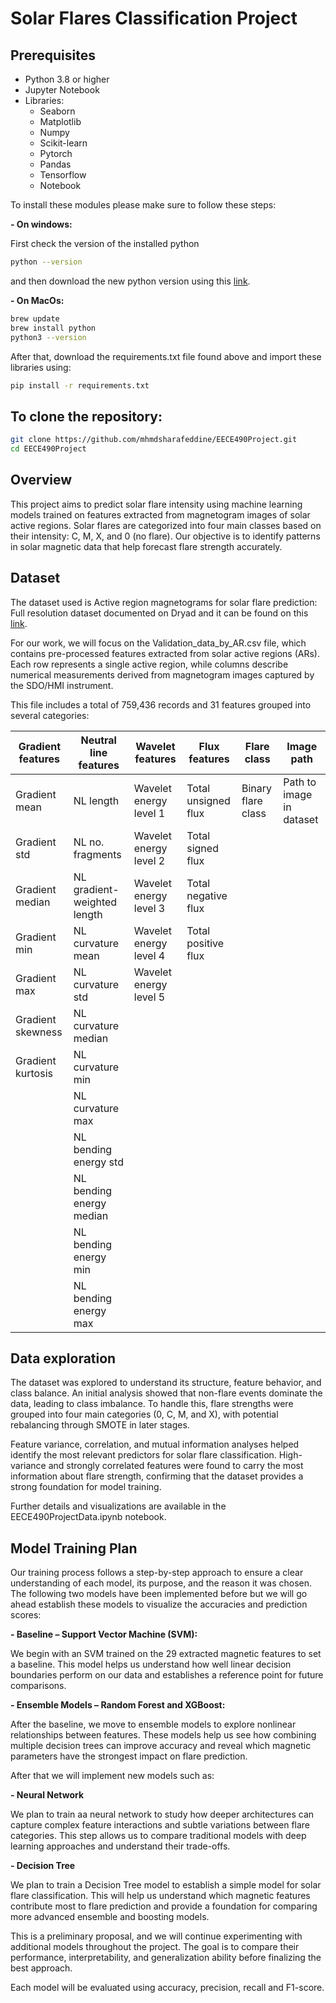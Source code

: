 # Solar Flares Classification Project
## Prerequisites
- Python 3.8 or higher
- Jupyter Notebook
- Libraries:
  - Seaborn
  - Matplotlib
  - Numpy
  - Scikit-learn
  - Pytorch
  - Pandas
  - Tensorflow
  - Notebook

To install these modules please make sure to follow these steps:

**- On windows:**

First check the version of the installed python
  ``` bash
python --version

``` 
and then download the new python version using this [link](https://www.python.org/downloads/).

**- On MacOs:**
``` bash
brew update
brew install python
python3 --version
```

After that, download the requirements.txt file found above and import these libraries using:

```bash
pip install -r requirements.txt
```
## To clone the repository:
```bash
git clone https://github.com/mhmdsharafeddine/EECE490Project.git
cd EECE490Project

```

## Overview
This project aims to predict solar flare intensity using machine learning models trained on features extracted from magnetogram images of solar active regions.
Solar flares are categorized into four main classes based on their intensity: C, M, X, and 0 (no flare).
Our objective is to identify patterns in solar magnetic data that help forecast flare strength accurately.

## Dataset
The dataset used is Active region magnetograms for solar flare prediction: Full resolution dataset documented on Dryad and it can be found on this [link](https://datadryad.org/dataset/doi:10.5061/dryad.dv41ns23n). 

For our work, we will focus on the Validation_data_by_AR.csv file, which contains pre-processed features extracted from solar active regions (ARs). Each row represents a single active region, while columns describe numerical measurements derived from magnetogram images captured by the SDO/HMI instrument.

This file includes a total of 759,436 records and 31 features grouped into several categories:

| Gradient features  | Neutral line features         | Wavelet features          | Flux features            | Flare class         | Image path                |
|--------------------|------------------------------|---------------------------|---------------------------|---------------------|---------------------------|
| Gradient mean      | NL length                    | Wavelet energy level 1    | Total unsigned flux       | Binary flare class  | Path to image in dataset  |
| Gradient std       | NL no. fragments             | Wavelet energy level 2    | Total signed flux         |                     |                           |
| Gradient median    | NL gradient-weighted length  | Wavelet energy level 3    | Total negative flux       |                     |                           |
| Gradient min       | NL curvature mean            | Wavelet energy level 4    | Total positive flux       |                     |                           |
| Gradient max       | NL curvature std             | Wavelet energy level 5    |                           |                     |                           |
| Gradient skewness  | NL curvature median          |                           |                           |                     |                           |
| Gradient kurtosis  | NL curvature min             |                           |                           |                     |                           |
|                    | NL curvature max             |                           |                           |                     |                           |
|                    | NL bending energy std        |                           |                           |                     |                           |
|                    | NL bending energy median     |                           |                           |                     |                           |
|                    | NL bending energy min        |                           |                           |                     |                           |
|                    | NL bending energy max        |                           |                           |                     |                           |

## Data exploration

The dataset was explored to understand its structure, feature behavior, and class balance. An initial analysis showed that non-flare events dominate the data, leading to class imbalance. To handle this, flare strengths were grouped into four main categories (0, C, M, and X), with potential rebalancing through SMOTE in later stages.

Feature variance, correlation, and mutual information analyses helped identify the most relevant predictors for solar flare classification. High-variance and strongly correlated features were found to carry the most information about flare strength, confirming that the dataset provides a strong foundation for model training.

Further details and visualizations are available in the EECE490ProjectData.ipynb notebook.


## Model Training Plan

Our training process follows a step-by-step approach to ensure a clear understanding of each model, its purpose, and the reason it was chosen. The following two models have been implemented before but we will go ahead establish these models to visualize the accuracies and prediction scores:

**- Baseline – Support Vector Machine (SVM):**

We begin with an SVM trained on the 29 extracted magnetic features to set a baseline. This model helps us understand how well linear decision boundaries perform on our data and establishes a reference point for future comparisons.

**- Ensemble Models – Random Forest and XGBoost:**

After the baseline, we move to ensemble models to explore nonlinear relationships between features. These models help us see how combining multiple decision trees can improve accuracy and reveal which magnetic parameters have the strongest impact on flare prediction.

After that we will implement new models such as:

**- Neural Network**

We plan to train aa neural network to study how deeper architectures can capture complex feature interactions and subtle variations between flare categories. This step allows us to compare traditional models with deep learning approaches and understand their trade-offs.

**- Decision Tree**

We plan to train a Decision Tree model to establish a simple model for solar flare classification. This will help us understand which magnetic features contribute most to flare prediction and provide a foundation for comparing more advanced ensemble and boosting models.


This is a preliminary proposal, and we will continue experimenting with additional models throughout the project. The goal is to compare their performance, interpretability, and generalization ability before finalizing the best approach.

Each model will be evaluated using accuracy, precision, recall and F1-score. 


